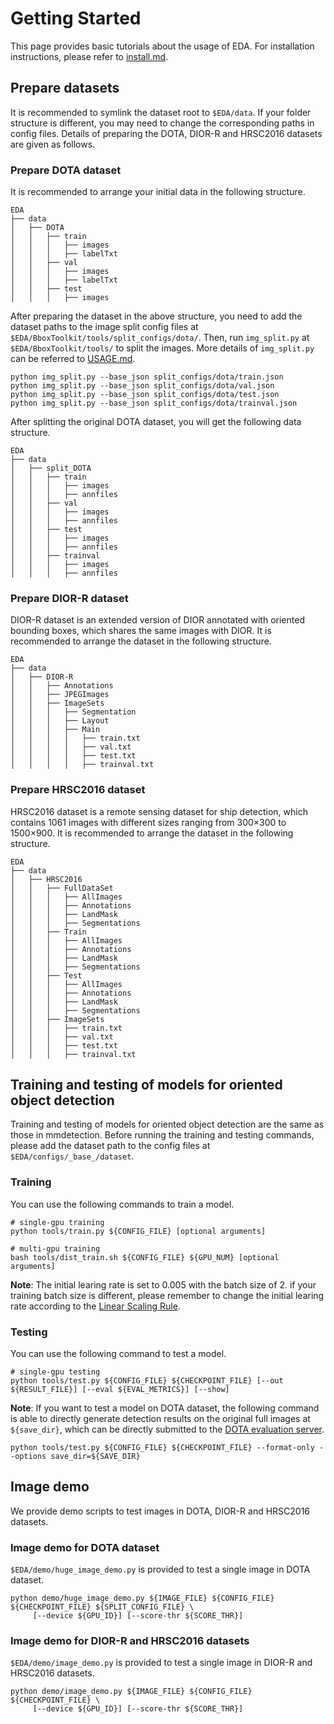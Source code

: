 # Getting Started

This page provides basic tutorials about the usage of EDA.
For installation instructions, please refer to [install.md](install.md).

## Prepare datasets

It is recommended to symlink the dataset root to `$EDA/data`.
If your folder structure is different, you may need to change the corresponding paths in config files.
Details of preparing the DOTA, DIOR-R and HRSC2016 datasets are given as follows.

### Prepare DOTA dataset

It is recommended to arrange your initial data in the following structure.

```
EDA
├── data
│   ├── DOTA
│   │   ├── train
│   │   │   ├── images
│   │   │   ├── labelTxt
│   │   ├── val
│   │   │   ├── images
│   │   │   ├── labelTxt
│   │   ├── test
│   │   │   ├── images
```

After preparing the dataset in the above structure, you need to add the dataset paths to the image split config files 
at `$EDA/BboxToolkit/tools/split_configs/dota/`. Then, run `img_split.py` at `$EDA/BboxToolkit/tools/` to split the images.
More details of `img_split.py` can be referred to [USAGE.md](../BboxToolkit/USAGE.md).

```shell
python img_split.py --base_json split_configs/dota/train.json
python img_split.py --base_json split_configs/dota/val.json
python img_split.py --base_json split_configs/dota/test.json
python img_split.py --base_json split_configs/dota/trainval.json
```

After splitting the original DOTA dataset, you will get the following data structure.
```
EDA
├── data
│   ├── split_DOTA
│   │   ├── train
│   │   │   ├── images
│   │   │   ├── annfiles
│   │   ├── val
│   │   │   ├── images
│   │   │   ├── annfiles
│   │   ├── test
│   │   │   ├── images
│   │   │   ├── annfiles
│   │   ├── trainval
│   │   │   ├── images
│   │   │   ├── annfiles
```

### Prepare DIOR-R dataset

DIOR-R dataset is an extended version of DIOR annotated with oriented bounding boxes, 
which shares the same images with DIOR. It is recommended to arrange the dataset in the following structure.

```
EDA
├── data
│   ├── DIOR-R
│   │   ├── Annotations
│   │   ├── JPEGImages
│   │   ├── ImageSets
│   │   │   ├── Segmentation
│   │   │   ├── Layout
│   │   │   ├── Main
│   │   │   │   ├── train.txt
│   │   │   │   ├── val.txt
│   │   │   │   ├── test.txt
│   │   │   │   ├── trainval.txt
```

### Prepare HRSC2016 dataset

HRSC2016 dataset is a remote sensing dataset for ship detection, which contains 1061 images with different sizes ranging from 300×300 to 1500×900.
It is recommended to arrange the dataset in the following structure.

```
EDA
├── data
│   ├── HRSC2016
│   │   ├── FullDataSet
│   │   │   ├── AllImages
│   │   │   ├── Annotations
│   │   │   ├── LandMask
│   │   │   ├── Segmentations
│   │   ├── Train
│   │   │   ├── AllImages
│   │   │   ├── Annotations
│   │   │   ├── LandMask
│   │   │   ├── Segmentations
│   │   ├── Test
│   │   │   ├── AllImages
│   │   │   ├── Annotations
│   │   │   ├── LandMask
│   │   │   ├── Segmentations
│   │   ├── ImageSets
│   │   │   ├── train.txt
│   │   │   ├── val.txt
│   │   │   ├── test.txt
│   │   │   ├── trainval.txt
```

## Training and testing of models for oriented object detection

Training and testing of models for oriented object detection are the same as those in mmdetection.
Before running the training and testing commands, please add the dataset path to the config files 
at `$EDA/configs/_base_/dataset`.

### Training

You can use the following commands to train a model.

```shell
# single-gpu training
python tools/train.py ${CONFIG_FILE} [optional arguments]

# multi-gpu training
bash tools/dist_train.sh ${CONFIG_FILE} ${GPU_NUM} [optional arguments]
```

**Note**: The initial learing rate is set to 0.005 with the batch size of 2. 
if your training batch size is different, please remember to change the initial learing rate 
according to the [Linear Scaling Rule](https://arxiv.org/abs/1706.02677).

### Testing

You can use the following command to test a model.

```shell
# single-gpu testing
python tools/test.py ${CONFIG_FILE} ${CHECKPOINT_FILE} [--out ${RESULT_FILE}] [--eval ${EVAL_METRICS}] [--show]
```

**Note**: If you want to test a model on DOTA dataset, the following command is able to directly 
generate detection results on the original full images at `${save_dir}`, which can be directly submitted 
to the [DOTA evaluation server](https://captain-whu.github.io/DOTA/evaluation.html).

```shell
python tools/test.py ${CONFIG_FILE} ${CHECKPOINT_FILE} --format-only --options save_dir=${SAVE_DIR}
```

## Image demo

We provide demo scripts to test images in DOTA, DIOR-R and HRSC2016 datasets.

### Image demo for DOTA dataset

`$EDA/demo/huge_image_demo.py` is provided to test a single image in DOTA dataset.

```shell
python demo/huge_image_demo.py ${IMAGE_FILE} ${CONFIG_FILE} ${CHECKPOINT_FILE} ${SPLIT_CONFIG_FILE} \
	 [--device ${GPU_ID}] [--score-thr ${SCORE_THR}]
```

### Image demo for DIOR-R and HRSC2016 datasets

`$EDA/demo/image_demo.py` is provided to test a single image in DIOR-R and HRSC2016 datasets.

```shell
python demo/image_demo.py ${IMAGE_FILE} ${CONFIG_FILE} ${CHECKPOINT_FILE} \
	 [--device ${GPU_ID}] [--score-thr ${SCORE_THR}]
```
